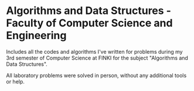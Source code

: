 # Algorithms and Data Structures - Faculty of Computer Science and Engineering
Includes all the codes and algorithms I've written for problems during my 3rd semester of Computer Science at FINKI for the subject "Algorithms and Data Structures".

All laboratory problems were solved in person, without any additional tools or help.
